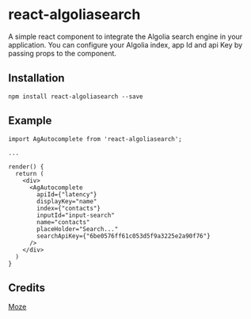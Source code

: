 # react-algoliasearch

A simple react component to integrate the Algolia search engine in your application.
You can configure your Algolia index, app Id and api Key by passing props to the component.

## Installation

```
npm install react-algoliasearch --save
```

## Example

```
import AgAutocomplete from 'react-algoliasearch';

...

render() {
  return (
    <div>
      <AgAutocomplete
        apiId={"latency"}
        displayKey="name"
        index={"contacts"}
        inputId="input-search"
        name="contacts"
        placeHolder="Search..."
        searchApiKey={"6be0576ff61c053d5f9a3225e2a90f76"}
      />
    </div>
  )
}
```
## Credits

[Moze](http://mozestudio.com/)
